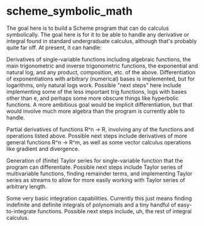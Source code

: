 # scheme_symbolic_math
The goal here is to build a Scheme program that can do calculus symbolically. The goal here is for it to be able to handle any derivative or integral found in standard undergraduate calculus, although that's probably quite far off. At present, it can handle:

Derivatives of single-variable functions including algebraic functions, the main trigonometric and inverse trigonometric functions, the exponential and natural log, and any product, composition, etc. of the above. Differentiation of exponentiations with arbitrary (numerical) bases is implemented, but for logarithms, only natural logs work. Possible "next steps" here include implementing some of the less important trig functions, logs with bases other than e, and perhaps some more obscure things like hyperbolic functions. A more ambitious goal would be implicit differentiation, but that would involve much more algebra than the program is currently able to handle.

Partial derivatives of functions R^n -> R, involving any of the functions and operations listed above. Possible next steps include derivatives of more general functions R^n -> R^m, as well as some vector calculus operations like gradient and divergence.

Generation of (finite) Taylor series for single-variable function that the program can differentiate. Possible next steps include Taylor series of multivariable functions, finding remainder terms, and implementing Taylor series as streams to allow for more easily working with Taylor series of arbitrary length.

Some very basic integration capabilities. Currently this just means finding indefinite and definite integrals of polynomials and a tiny handful of easy-to-integrate functions. Possible next steps include, uh, the rest of integral calculus.

